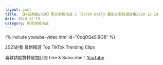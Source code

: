 ```yaml
---
layout: post
title: 【抖音熱搜2020】吴京谢楠冷战 2 TikTok Daily 最新必看精選合集2020 12 19
date: 2020-12-19
category: 吴京谢楠冷战
---
```


{% include youtube-video.html id="0oqOQeSi9O8" %}

2021必看 最新精選 Top TikTok Trending Clips

喜歡請點贊轉發加訂閱 Like & Subscribe：[YouTube](https://www.youtube.com/channel/UCAoR7VcanIPd04uEq_GIylA/videos)

